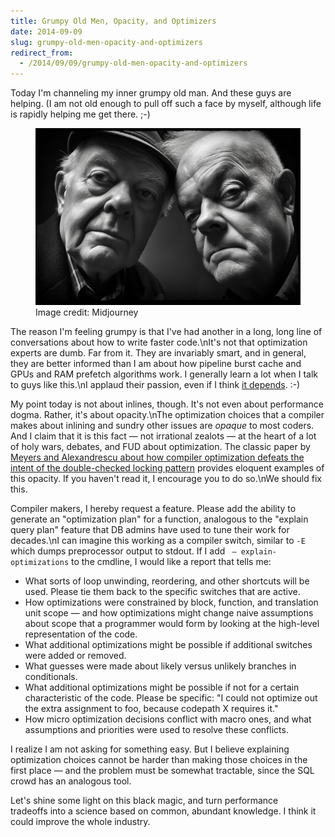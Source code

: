```yaml
---
title: Grumpy Old Men, Opacity, and Optimizers
date: 2014-09-09
slug: grumpy-old-men-opacity-and-optimizers
redirect_from:
  - /2014/09/09/grumpy-old-men-opacity-and-optimizers
---
```


Today I'm channeling my inner grumpy old man. And these guys are helping. (I am not old enough to pull off such a face by myself, although life is rapidly helping me get there. ;-)

<figure>
<img src="assets/grumpy.jpg"/>
<figcaption>Image credit: Midjourney</figcaption>
</figure>

The reason I'm feeling grumpy is that I've had another in a long, long line of conversations about how to write faster code.\nIt's not that optimization experts are dumb. Far from it. They are invariably smart, and in general, they are better informed than I am about how pipeline burst cache and GPUs and RAM prefetch algorithms work. I generally learn a lot when I talk to guys like this.\nI applaud their passion, even if I think <a title="3 Commandments of Performance Optimization" href="steve-tolman-it-depends.md">it depends</a>. :-)

My point today is not about inlines, though. It's not even about performance dogma. Rather, it's about opacity.\nThe optimization choices that a compiler makes about inlining and sundry other issues are <em>opaque</em> to most coders. And I claim that it is this fact &mdash; not irrational zealots &mdash; at the heart of a lot of holy wars, debates, and FUD about optimization. The classic paper by <a href="http://www.drdobbs.com/cpp/c-and-the-perils-of-double-checked-locki/184405726" target="_blank">Meyers and Alexandrescu about how compiler optimization defeats the intent of the double-checked locking pattern</a> provides eloquent examples of this opacity. If you haven't read it, I encourage you to do so.\nWe should fix this.

Compiler makers, I hereby request a feature. Please add the ability to generate an "optimization plan" for a function, analogous to the "explain query plan" feature that DB admins have used to tune their work for decades.\nI can imagine this working as a compiler switch, similar to <code>-E</code> which dumps preprocessor output to stdout. If I add <code> &mdash; explain-optimizations</code> to the cmdline, I would like a report that tells me:

* What sorts of loop unwinding, reordering, and other shortcuts will be used. Please tie them back to the specific switches that are active.
* How optimizations were constrained by block, function, and translation unit scope &mdash; and how optimizations might change naive assumptions about scope that a programmer would form by looking at the high-level representation of the code.
* What additional optimizations might be possible if additional switches were added or removed.
* What guesses were made about likely versus unlikely branches in conditionals.
* What additional optimizations might be possible if not for a certain characteristic of the code. Please be specific: "I could not optimize out the extra assignment to foo, because codepath X requires it."
* How micro optimization decisions conflict with macro ones, and what assumptions and priorities were used to resolve these conflicts.

I realize I am not asking for something easy. But I believe explaining optimization choices cannot be harder than making those choices in the first place &mdash; and the problem must be somewhat tractable, since the SQL crowd has an analogous tool.

Let's shine some light on this black magic, and turn performance tradeoffs into a science based on common, abundant knowledge. I think it could improve the whole industry.